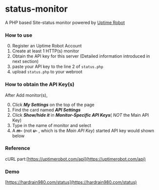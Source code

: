 # status-monitor
A PHP based Site-status monitor powered by [Uptime Robot](https://uptimerobot.com/)

### How to use

0. Register an Uptime Robot Account
0. Create at least 1 HTTP(s) monitor
0. Obtain the API key for this server (Detailed information introduced in next section)
0. paste your API key to the line 2 of `status.php`
0. upload `status.php` to your webroot

### How to obtain the API Key(s)

After Add monitor(s),

0. Click ***My Settings*** on the top of the page
0. Find the card named ***API Settings***
0. Click ***Show/hide it*** in ***Monitor-Specific API Keys***( _NOT_ the Main API Key)
0. Type in the name of monitor and select
0. A ***m-*** (not ***u-*** , which is the _Main API Key_) started API key would shown below

### Reference

cURL part:[https://uptimerobot.com/api](https://uptimerobot.com/api)

### Demo

[https://hardrain980.com/status](https://hardrain980.com/status)

